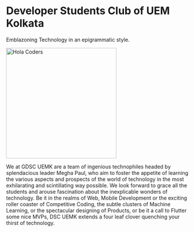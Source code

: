 # Developer Students Club of UEM Kolkata 
Emblazoning Technology in an epigrammatic style.

<img align="center" src="https://user-images.githubusercontent.com/78967360/183272327-dd9a5ab2-951d-4389-b841-ca001e3ba109.jpg" alt="Hola Coders" width="300" height="300"/> 

We at GDSC UEMK are a team of ingenious technophiles headed by splendacious leader Megha Paul, who aim to foster the appetite of learning the various aspects and prospects of the world of technology in the most exhilarating and scintillating way possible. We look forward to grace all the students and arouse fascination about the inexplicable wonders of technology. Be it in the realms of Web, Mobile Development or the exciting roller coaster of Competitive Coding, the subtle clusters of Machine Learning, or the spectacular designing of Products, or be it a call to Flutter some nice MVPs, DSC UEMK extends a four leaf clover quenching your thirst of technology.
